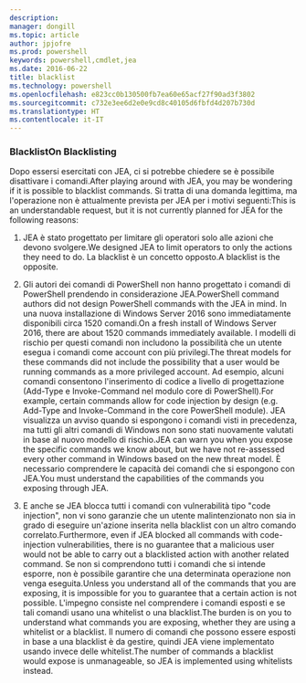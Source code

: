 ```yaml
---
description: 
manager: dongill
ms.topic: article
author: jpjofre
ms.prod: powershell
keywords: powershell,cmdlet,jea
ms.date: 2016-06-22
title: blacklist
ms.technology: powershell
ms.openlocfilehash: e823cc0b130500fb7ea60e65acf27f90ad3f3802
ms.sourcegitcommit: c732e3ee6d2e0e9cd8c40105d6fbfd4d207b730d
ms.translationtype: HT
ms.contentlocale: it-IT
---
```

### <a name="on-blacklisting"></a><span data-ttu-id="e1864-103">Blacklist</span><span class="sxs-lookup"><span data-stu-id="e1864-103">On Blacklisting</span></span>
<span data-ttu-id="e1864-104">Dopo essersi esercitati con JEA, ci si potrebbe chiedere se è possibile disattivare i comandi.</span><span class="sxs-lookup"><span data-stu-id="e1864-104">After playing around with JEA, you may be wondering if it is possible to blacklist commands.</span></span>
<span data-ttu-id="e1864-105">Si tratta di una domanda legittima, ma l'operazione non è attualmente prevista per JEA per i motivi seguenti:</span><span class="sxs-lookup"><span data-stu-id="e1864-105">This is an understandable request, but it is not currently planned for JEA for the following reasons:</span></span>

1.  <span data-ttu-id="e1864-106">JEA è stato progettato per limitare gli operatori solo alle azioni che devono svolgere.</span><span class="sxs-lookup"><span data-stu-id="e1864-106">We designed JEA to limit operators to only the actions they need to do.</span></span>
<span data-ttu-id="e1864-107">La blacklist è un concetto opposto.</span><span class="sxs-lookup"><span data-stu-id="e1864-107">A blacklist is the opposite.</span></span>

2.  <span data-ttu-id="e1864-108">Gli autori dei comandi di PowerShell non hanno progettato i comandi di PowerShell prendendo in considerazione JEA.</span><span class="sxs-lookup"><span data-stu-id="e1864-108">PowerShell command authors did not design PowerShell commands with the JEA in mind.</span></span>
<span data-ttu-id="e1864-109">In una nuova installazione di Windows Server 2016 sono immediatamente disponibili circa 1520 comandi.</span><span class="sxs-lookup"><span data-stu-id="e1864-109">On a fresh install of Windows Server 2016, there are about 1520 commands immediately available.</span></span>
<span data-ttu-id="e1864-110">I modelli di rischio per questi comandi non includono la possibilità che un utente esegua i comandi come account con più privilegi.</span><span class="sxs-lookup"><span data-stu-id="e1864-110">The threat models for these commands did not include the possibility that a user would be running commands as a more privileged account.</span></span>
<span data-ttu-id="e1864-111">Ad esempio, alcuni comandi consentono l'inserimento di codice a livello di progettazione (Add-Type e Invoke-Command nel modulo core di PowerShell).</span><span class="sxs-lookup"><span data-stu-id="e1864-111">For example, certain commands allow for code injection by design (e.g. Add-Type and Invoke-Command in the core PowerShell module).</span></span>
<span data-ttu-id="e1864-112">JEA visualizza un avviso quando si espongono i comandi visti in precedenza, ma tutti gli altri comandi di Windows non sono stati nuovamente valutati in base al nuovo modello di rischio.</span><span class="sxs-lookup"><span data-stu-id="e1864-112">JEA can warn you when you expose the specific commands we know about, but we have not re-assessed every other command in Windows based on the new threat model.</span></span>
<span data-ttu-id="e1864-113">È necessario comprendere le capacità dei comandi che si espongono con JEA.</span><span class="sxs-lookup"><span data-stu-id="e1864-113">You must understand the capabilities of the commands you exposing through JEA.</span></span>  

3.  <span data-ttu-id="e1864-114">E anche se JEA blocca tutti i comandi con vulnerabilità tipo "code injection", non vi sono garanzie che un utente malintenzionato non sia in grado di eseguire un'azione inserita nella blacklist con un altro comando correlato.</span><span class="sxs-lookup"><span data-stu-id="e1864-114">Furthermore, even if JEA blocked all commands with code-injection vulnerabilities, there is no guarantee that a malicious user would not be able to carry out a blacklisted action with another related command.</span></span>
<span data-ttu-id="e1864-115">Se non si comprendono tutti i comandi che si intende esporre, non è possibile garantire che una determinata operazione non venga eseguita.</span><span class="sxs-lookup"><span data-stu-id="e1864-115">Unless you understand all of the commands that you are exposing, it is impossible for you to guarantee that a certain action is not possible.</span></span>
<span data-ttu-id="e1864-116">L'impegno consiste nel comprendere i comandi esposti e se tali comandi usano una whitelist o una blacklist.</span><span class="sxs-lookup"><span data-stu-id="e1864-116">The burden is on you to understand what commands you are exposing, whether they are using a whitelist or a blacklist.</span></span>
<span data-ttu-id="e1864-117">Il numero di comandi che possono essere esposti in base a una blacklist è da gestire, quindi JEA viene implementato usando invece delle whitelist.</span><span class="sxs-lookup"><span data-stu-id="e1864-117">The number of commands a blacklist would expose is unmanageable, so JEA is implemented using whitelists instead.</span></span>

